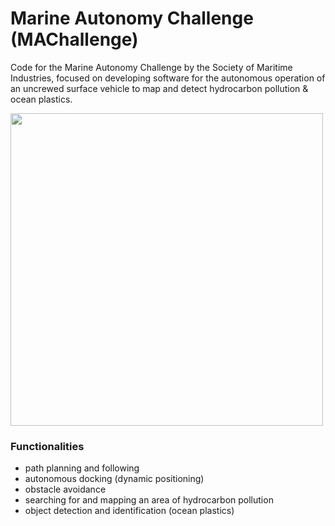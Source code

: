 # Marine Autonomy Challenge (MAChallenge)
Code for the Marine Autonomy Challenge by the Society of Maritime Industries, focused on developing software for the autonomous operation of an uncrewed surface vehicle to map and detect hydrocarbon pollution & ocean plastics. 

<img src="https://github.com/user-attachments/assets/bc3775cb-31dc-4298-8a36-1e99d81b5759" width="500" />

### Functionalities
- path planning and following
- autonomous docking (dynamic positioning)
- obstacle avoidance
- searching for and mapping an area of hydrocarbon pollution
- object detection and identification (ocean plastics)
